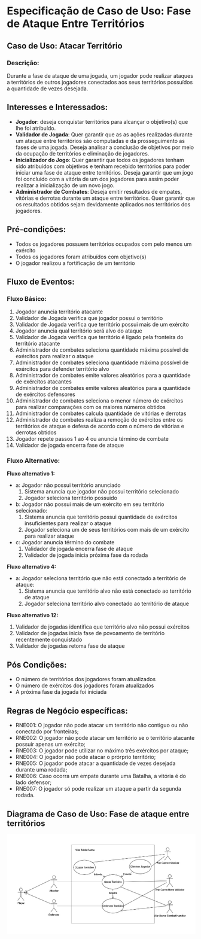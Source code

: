 # Especificação de Caso de Uso: Fase de Ataque Entre Territórios

## Caso de Uso: Atacar Território

### Descrição:
Durante a fase de ataque de uma jogada, um jogador pode realizar ataques a territórios de outros jogadores conectados aos seus territórios possuídos a quantidade de vezes desejada.

## Interesses e Interessados:
- **Jogador**: deseja conquistar territórios para alcançar o objetivo(s) que lhe foi atribuído.
- **Validador de Jogada**: Quer garantir que as as ações realizadas durante um ataque entre territórios são computadas e da prosseguimento as fases de uma jogada. Deseja analisar a conclusão de objetivos por meio da ocupação de territórios e eliminação de jogadores. 
- **Inicializador do Jogo**: Quer garantir que todos os jogadores tenham sido atribuídos com objetivos e tenham recebido territórios para poder iniciar uma fase de ataque entre territórios. Deseja garantir que um jogo foi concluído com a vitória de um dos jogadores para assim poder realizar a inicialização de um novo jogo.
- **Administrador de Combates**: Deseja emitir resultados de empates, vitórias e derrotas durante um ataque entre territórios. Quer garantir que os resultados obtidos sejam devidamente aplicados nos territórios dos jogadores.

## Pré-condições:
- Todos os jogadores possuem territórios ocupados com pelo menos um exército
- Todos os jogadores foram atribuídos com objetivo(s)
- O jogador realizou a fortificação de um território

## Fluxo de Eventos:
### Fluxo Básico:
1. Jogador anuncia território atacante
2. Validador de Jogada verifica que jogador possui o território
3. Validador de Jogada verifica que território possui mais de um exército
4. Jogador anuncia qual território será alvo do ataque
5. Validador de Jogada verifica que território é ligado pela fronteira do território atacante
6. Administrador de combates seleciona quantidade máxima possível de exércitos para realizar o ataque
7. Administrador de combates seleciona quantidade máxima possível de exércitos para defender território alvo
8. Administrador de combates emite valores aleatórios para a quantidade de exércitos atacantes
9. Administrador de combates emite valores aleatórios para a quantidade de exércitos defensores
10. Administrador de combates seleciona o menor número de exércitos para realizar comparações com os maiores números obtidos
11. Administrador de combates calcula quantidade de vitórias e derrotas 
12. Administrador de combates realiza a remoção de exércitos entre os territórios de ataque e defesa de acordo com o número de vitórias e derrotas obtidos
13. Jogador repete passos 1 ao 4 ou anuncia término de combate 
14. Validador de jogada encerra fase de ataque

### Fluxo Alternativo:
**Fluxo alternativo 1:**
- a: Jogador não possui território anunciado
    1. Sistema anuncia que jogador não possui território selecionado
    1. Jogador seleciona território possuido
- b: Jogador não possui mais de um exército em seu território selecionado:
    1. Sistema anuncia que território possui quantidade de exércitos insuficientes para realizar o ataque
    1. Jogador seleciona um de seus territórios com mais de um exército para realizar ataque
- c: Jogador anuncia término do combate
    1. Validador de jogada encerra fase de ataque
    1. Validador de jogada inicia próxima fase da rodada

**Fluxo alternativo 4:**
- a: Jogador seleciona território que não está conectado a território de ataque:
    1. Sistema anuncia que território alvo não está conectado ao território de ataque
    1. Jogador seleciona território alvo conectado ao território de ataque


**Fluxo alternativo 12:**
1. Validador de jogadas identifica que território alvo não possui exércitos
1. Validador de jogadas inicia fase de povoamento de território recentemente conquistado
1. Validador de jogadas retoma fase de ataque 

## Pós Condições:
- O número de territórios dos jogadores foram atualizados
- O número de exércitos dos jogadores foram atualizados
- A próxima fase da jogada foi iniciada

## Regras de Negócio específicas:

- RNE001: O jogador não pode atacar um território não contiguo ou não conectado por fronteiras;
- RNE002: O jogador não pode atacar um território se o território atacante possuir apenas um exército;
- RNE003: O jogador pode utilizar no máximo três exércitos por ataque;
- RNE004: O jogador não pode atacar o prórprio território;
- RNE005: O jogador pode atacar a quantidade de vezes desejada durante uma rodada;
- RNE006: Caso ocorra um empate durante uma Batalha, a vitória é do lado defensor;
- RNE007: O jogador só pode realizar um ataque a partir da segunda rodada.

## Diagrama de Caso de Uso: Fase de ataque entre territórios

![Use case diagram](use_case_digram_territory_confront.png)
